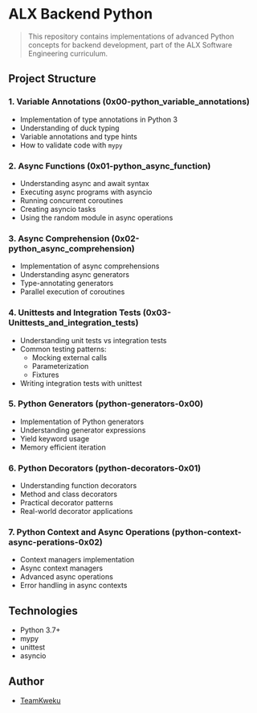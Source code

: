 # ALX Backend Python

> This repository contains implementations of advanced Python concepts for backend development, part of the ALX Software Engineering curriculum.

## Project Structure

### 1. Variable Annotations (0x00-python_variable_annotations)
- Implementation of type annotations in Python 3
- Understanding of duck typing
- Variable annotations and type hints
- How to validate code with `mypy`

### 2. Async Functions (0x01-python_async_function)
- Understanding async and await syntax
- Executing async programs with asyncio
- Running concurrent coroutines
- Creating asyncio tasks
- Using the random module in async operations

### 3. Async Comprehension (0x02-python_async_comprehension)
- Implementation of async comprehensions
- Understanding async generators
- Type-annotating generators
- Parallel execution of coroutines

### 4. Unittests and Integration Tests (0x03-Unittests_and_integration_tests)
- Understanding unit tests vs integration tests
- Common testing patterns:
  - Mocking external calls
  - Parameterization
  - Fixtures
- Writing integration tests with unittest

### 5. Python Generators (python-generators-0x00)
- Implementation of Python generators
- Understanding generator expressions
- Yield keyword usage
- Memory efficient iteration

### 6. Python Decorators (python-decorators-0x01)
- Understanding function decorators
- Method and class decorators
- Practical decorator patterns
- Real-world decorator applications

### 7. Python Context and Async Operations (python-context-async-perations-0x02)
- Context managers implementation
- Async context managers
- Advanced async operations
- Error handling in async contexts

## Technologies
- Python 3.7+
- mypy
- unittest
- asyncio

## Author
- [TeamKweku](https://github.com/TeamKweku)
